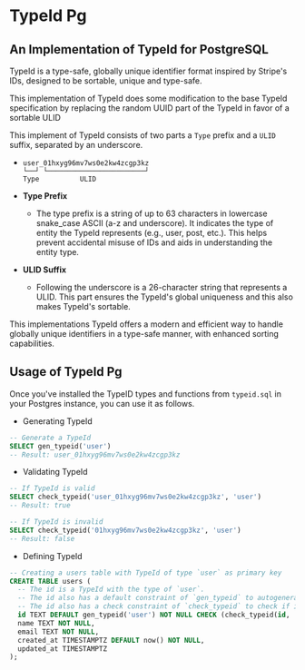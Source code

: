 # TypeId Pg

## An Implementation of TypeId for PostgreSQL

TypeId is a type-safe, globally unique identifier format inspired by Stripe's IDs, designed to be sortable, unique and type-safe.

This implementation of TypeId does some modification to the base TypeId specification by replacing the random UUID part of the TypeId in favor of a sortable ULID

This implement of TypeId consists of two parts a `Type` prefix and a `ULID` suffix, separated by an underscore.

- ```pseudo
  user_01hxyg96mv7ws0e2kw4zcgp3kz
  └──┘ └────────────────────────┘
  Type          ULID
  ```

- **Type Prefix**
  - The type prefix is a string of up to 63 characters in lowercase snake_case ASCII (a-z and underscore). It indicates the type of entity the TypeId represents (e.g., user, post, etc.). This helps prevent accidental misuse of IDs and aids in understanding the entity type.
- **ULID Suffix**
  - Following the underscore is a 26-character string that represents a ULID. This part ensures the TypeId's global uniqueness and this also makes TypeId's sortable.

This implementations TypeId offers a modern and efficient way to handle globally unique identifiers in a type-safe manner, with enhanced sorting capabilities.

## Usage of TypeId Pg

Once you've installed the TypeID types and functions from `typeid.sql` in your Postgres instance, you can use it as follows.

- Generating TypeId

```sql
-- Generate a TypeId
SELECT gen_typeid('user') 
-- Result: user_01hxyg96mv7ws0e2kw4zcgp3kz 
```

- Validating TypeId

```sql
-- If TypeId is valid
SELECT check_typeid('user_01hxyg96mv7ws0e2kw4zcgp3kz', 'user') 
-- Result: true

-- If TypeId is invalid
SELECT check_typeid('01hxyg96mv7ws0e2kw4zcgp3kz', 'user')
-- Result: false
```

- Defining TypeId

```sql
-- Creating a users table with TypeId of type `user` as primary key
CREATE TABLE users (
  -- The id is a TypeId with the type of `user`.   
  -- The id also has a default constraint of `gen_typeid` to autogenerated TypeId with the correct type of `user`. 
  -- The id also has a check constraint of `check_typeid` to check if it's a valid TypeId and has the correct type of `user`.
  id TEXT DEFAULT gen_typeid('user') NOT NULL CHECK (check_typeid(id, 'user')) PRIMARY KEY,
  name TEXT NOT NULL,
  email TEXT NOT NULL,
  created_at TIMESTAMPTZ DEFAULT now() NOT NULL,
  updated_at TIMESTAMPTZ
);
```
